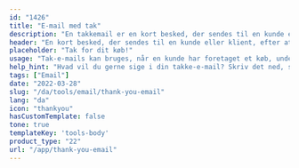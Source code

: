 ```yaml
---
id: "1426"
title: "E-mail med tak"
description: "En takkemail er en kort besked, der sendes til en kunde eller klient, efter at vedkommende har foretaget et køb, underskrevet en kontrakt eller gennemført en anden handling. Formålet med en takkemail er at vise anerkendelse for forretningen og at opbygge goodwill og et godt forhold."
header: "En kort besked, der sendes til en kunde eller klient, efter at de har gennemført en handling."
placeholder: "Tak for dit køb!"
usage: "Tak-e-mails kan bruges, når en kunde har foretaget et køb, underskrevet en kontrakt eller gennemført en anden handling."
help_hint: "Hvad vil du gerne sige i din takke-e-mail? Skriv det ned, så hjælper vi dig med at skabe en stilistisk e-mail."
tags: ["Email"]
date: "2022-03-28"
slug: "/da/tools/email/thank-you-email"
lang: "da"
icon: "thankyou"
hasCustomTemplate: false
tone: true
templateKey: 'tools-body'
product_type: "22"
url: "/app/thank-you-email"
---
```

